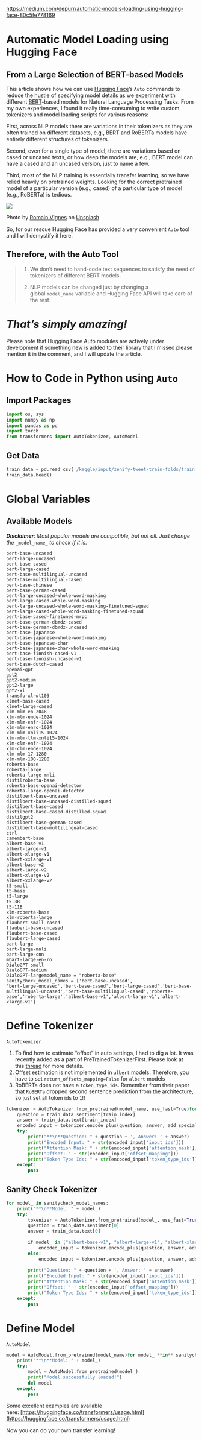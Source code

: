 https://medium.com/depurr/automatic-models-loading-using-hugging-face-80c5fe778169

# Automatic Model Loading using Hugging Face

## From a Large Selection of BERT-based Models

This article shows how we can use [Hugging Face](https://huggingface.co/)’s `Auto` commands to reduce the hustle of specifying model details as we experiment with different [BERT](https://en.wikipedia.org/wiki/BERT_(language_model))-based models for Natural Language Processing Tasks. From my own experiences, I found it really time-consuming to write custom tokenizers and model loading scripts for various reasons:

First, across NLP models there are variations in their tokenizers as they are often trained on different datasets, e.g., BERT and RoBERTa models have entirely different structures of tokenizers.

Second, even for a single type of model, there are variations based on cased or uncased texts, or how deep the models are, e.g., BERT model can have a cased and an uncased version, just to name a few.

Third, most of the NLP training is essentially transfer learning, so we have relied heavily on pretrained weights. Looking for the correct pretrained model of a particular version (e.g., cased) of a particular type of model (e.g., RoBERTa) is tedious.

![](https://miro.medium.com/max/700/0*Vw11Rxb0ukuzqebu)

Photo by [Romain Vignes](https://unsplash.com/@rvignes?utm_source=medium&utm_medium=referral) on [Unsplash](https://unsplash.com/?utm_source=medium&utm_medium=referral)

So, for our rescue Hugging Face has provided a very convenient `Auto` tool and I will demystify it here.

## Therefore, with the Auto Tool

> 1. We don’t need to hand-code text sequences to satisfy the need of tokenizers of different BERT models.
> 
> 2. NLP models can be changed just by changing a global `model_name` variable and Hugging Face API will take care of the rest.

# _That’s simply amazing!_

Please note that Hugging Face Auto modules are actively under development if something new is added to their library that I missed please mention it in the comment, and I will update the article.

# How to Code in Python using `Auto`

## Import Packages

```python
import os, sys  
import numpy as np  
import pandas as pd  
import torch  
from transformers import AutoTokenizer, AutoModel
```
## Get Data

```python
train_data = pd.read_csv('/kaggle/input/zenify-tweet-train-folds/train_folds.csv')  
train_data.head()
```
# Global Variables

## Available Models

**_Disclaimer_**_: Most popular models are compatible, but not all. Just change the_ `_model_name_` _to check if it is._

```
bert-base-uncased  
bert-large-uncased  
bert-base-cased  
bert-large-cased  
bert-base-multilingual-uncased  
bert-base-multilingual-cased  
bert-base-chinese  
bert-base-german-cased  
bert-large-uncased-whole-word-masking  
bert-large-cased-whole-word-masking  
bert-large-uncased-whole-word-masking-finetuned-squad  
bert-large-cased-whole-word-masking-finetuned-squad  
bert-base-cased-finetuned-mrpc  
bert-base-german-dbmdz-cased  
bert-base-german-dbmdz-uncased  
bert-base-japanese  
bert-base-japanese-whole-word-masking  
bert-base-japanese-char  
bert-base-japanese-char-whole-word-masking  
bert-base-finnish-cased-v1  
bert-base-finnish-uncased-v1  
bert-base-dutch-cased  
openai-gpt  
gpt2  
gpt2-medium  
gpt2-large  
gpt2-xl  
transfo-xl-wt103  
xlnet-base-cased  
xlnet-large-cased  
xlm-mlm-en-2048  
xlm-mlm-ende-1024  
xlm-mlm-enfr-1024  
xlm-mlm-enro-1024  
xlm-mlm-xnli15-1024  
xlm-mlm-tlm-xnli15-1024  
xlm-clm-enfr-1024  
xlm-clm-ende-1024  
xlm-mlm-17-1280  
xlm-mlm-100-1280  
roberta-base  
roberta-large  
roberta-large-mnli  
distilroberta-base  
roberta-base-openai-detector  
roberta-large-openai-detector  
distilbert-base-uncased  
distilbert-base-uncased-distilled-squad  
distilbert-base-cased  
distilbert-base-cased-distilled-squad  
distilgpt2  
distilbert-base-german-cased  
distilbert-base-multilingual-cased  
ctrl  
camembert-base  
albert-base-v1  
albert-large-v1  
albert-xlarge-v1  
albert-xxlarge-v1  
albert-base-v2  
albert-large-v2  
albert-xlarge-v2  
albert-xxlarge-v2  
t5-small  
t5-base  
t5-large  
t5-3B  
t5-11B  
xlm-roberta-base  
xlm-roberta-large  
flaubert-small-cased  
flaubert-base-uncased  
flaubert-base-cased  
flaubert-large-cased  
bart-large  
bart-large-mnli  
bart-large-cnn  
mbart-large-en-ro  
DialoGPT-small  
DialoGPT-medium  
DialoGPT-largemodel_name = "roberta-base"  
sanitycheck_model_names = ['bert-base-uncased',  
'bert-large-uncased','bert-base-cased','bert-large-cased','bert-base-multilingual-uncased','bert-base-multilingual-cased','roberta-base','roberta-large','albert-base-v1','albert-large-v1','albert-xlarge-v1']
```

# Define Tokenizer

`AutoTokenizer`

1.  To find how to estimate “offset” in auto settings, I had to dig a lot. It was recently added as a part of PreTrainedTokenizerFirst. Please look at this [thread](https://github.com/huggingface/transformers/pull/2674) for more details.
2.  Offset estimation is not implemented in `albert` models. Therefore, you have to set `return_offsets_mapping=False` for `albert` models
3.  RoBERTa does not have a `token_type_ids`. Remember from their paper that `RoBERTa` dropped second sentence prediction from the architecture, so just set all token ids to `1`!!

```python
tokenizer = AutoTokenizer.from_pretrained(model_name, use_fast=True)for train_index in range(5):  
    question = train_data.sentiment[train_index]  
    answer = train_data.text[train_index]  
    encoded_input = tokenizer.encode_plus(question, answer, add_special_tokens=True, return_offsets_mapping=True)  
    try:  
        print("**\n**Question: " + question + ', Answer: ' + answer)  
        print("Encoded Input: " + str(encoded_input['input_ids']))  
        print("Attention Mask: " + str(encoded_input['attention_mask']))  
        print("Offset: " + str(encoded_input['offset_mapping']))  
        print("Token Type Ids: " + str(encoded_input['token_type_ids']))  
    except:  
        pass
```

## Sanity Check Tokenizer

```python
for model_ in sanitycheck_model_names:  
    print("**\n**Model: " + model_)  
    try:  
        tokenizer = AutoTokenizer.from_pretrained(model_, use_fast=True)  
        question = train_data.sentiment[0]  
        answer = train_data.text[0]  
      
        if model_ in ["albert-base-v1", "albert-large-v1", "albert-xlarge-v1"]:  
            encoded_input = tokenizer.encode_plus(question, answer, add_special_tokens=True, return_offsets_mapping=False)          
        else:  
            encoded_input = tokenizer.encode_plus(question, answer, add_special_tokens=True, return_offsets_mapping=True)  
              
        print("Question: " + question + ', Answer: ' + answer)  
        print("Encoded Input: " + str(encoded_input['input_ids']))  
        print("Attention Mask: " + str(encoded_input['attention_mask']))  
        print("Offset: " + str(encoded_input['offset_mapping']))  
        print("Token Type Ids: " + str(encoded_input['token_type_ids']))  
    except:  
        pass
```

# Define Model

`AutoModel`

```python
model = AutoModel.from_pretrained(model_name)for model_ **in** sanitycheck_model_names:  
    print("**\n**Model: " + model_)  
    try:  
        model = AutoModel.from_pretrained(model_)  
        print("Model successfully loaded!")  
        del model  
    except:  
        pass
```

Some excellent examples are available here: [https://huggingface.co/transformers/usage.html](https://huggingface.co/transformers/usage.html)

Now you can do your own transfer learning!